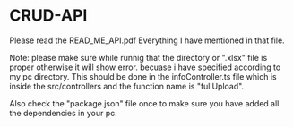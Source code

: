 # CRUD-API

Please read the READ_ME_API.pdf
Everything I have mentioned in that file.

Note: please make sure while runnig that the directory or ".xlsx" file is proper otherwise it will show error. becuase i have specified according to my pc directory.
This should be done in the infoController.ts file which is inside the src/controllers
and the function name is "fullUpload".


Also check the "package.json" file once to make sure you have added all the dependencies in your pc.
